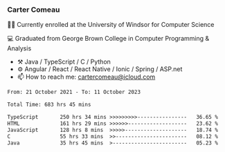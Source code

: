 ### Carter Comeau

🙋‍♂️ Currently enrolled at the University of Windsor for Computer Science

💻 Graduated from George Brown College in Computer Programming & Analysis

- ⚒️ Java / TypeScript / C / Python
- ⚙️ Angular / React / React Native / Ionic / Spring / ASP.net
- 📫 How to reach me: cartercomeau@icloud.com

<!--START_SECTION:waka-->

```txt
From: 21 October 2021 - To: 11 October 2023

Total Time: 683 hrs 45 mins

TypeScript       250 hrs 34 mins >>>>>>>>>----------------   36.65 %
HTML             161 hrs 29 mins >>>>>>-------------------   23.62 %
JavaScript       128 hrs 8 mins  >>>>>--------------------   18.74 %
C                55 hrs 33 mins  >>-----------------------   08.12 %
Java             35 hrs 45 mins  >------------------------   05.23 %
```

<!--END_SECTION:waka-->
